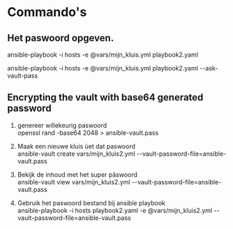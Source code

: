 # Commando's

## Het paswoord opgeven.

ansible-playbook -i hosts -e @vars/mijn_kluis.yml playbook2.yaml 

ansible-playbook -i hosts -e @vars/mijn_kluis.yml playbook2.yaml --ask-vault-pass

## Encrypting the vault with base64 generated password

1) genereer willekeurig paswoord  
openssl rand -base64 2048 > ansible-vault.pass

2) Maak een nieuwe kluis ùet dat paswoord  
ansible-vault create vars/mijn_kluis2.yml --vault-password-file=ansible-vault.pass



3) Bekijk de inhoud met het super pâswoord  
ansible-vault view vars/mijn_kluis2.yml --vault-password-file=ansible-vault.pass

4) Gebruik het paswoord bestand bij ansible playbook  
ansible-playbook -i hosts playbook2.yaml -e @vars/mijn_kluis2.yml --vault-password-file=ansible-vault.pass
